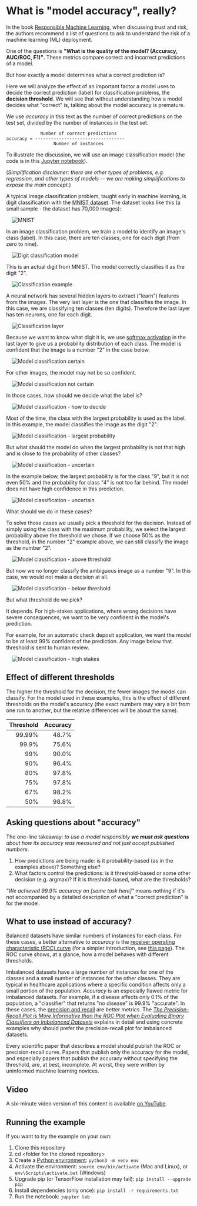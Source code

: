 # What is "model accuracy", really?

In the book [Responsible Machine Learning](https://www.h2o.ai/resources/ebook/responsible-machine-learning/),
when discussing trust and risk, the authors recommend a list of questions to ask to understand the
risk of a machine learning (ML) deployment.

One of the questions is **"What is the quality of the model? (Accuracy, AUC/ROC, F1)"**. These
metrics compare correct and incorrect predictions of a model.

But how exactly a model determines what a correct prediction is?

Here we will analyze the effect of an important factor a model uses to decide the correct
prediction (label) for classification problems, the **decision threshold**. We will see that
without understanding how a model decides what "correct" is, talking about the model accuracy
is premature.

We use _accuracy_ in this text as the number of correct predictions on the test set, divided by the
number of instances in the test set.

```text
             Number of correct predictions
accuracy = ----------------------------------
                  Number of instances
```

To illustrate the discussion, we will use an image classification model (the code is in this
[Jupyter notebook](./softmax-thresholds.ipynb)).

(_Simplification disclaimer: there are other types of problems, e.g. regression, and other types of
models -- we are making simplifications to expose the main concept._)

A typical image classification problem, taught early in machine learning, is digit classification with the
[MNIST dataset](http://yann.lecun.com/exdb/mnist/). The dataset looks like this (a small sample -
the dataset has 70,000 images):

&nbsp;&nbsp;&nbsp;&nbsp;![MNIST](./pics/mnist.png)

In an image classification problem, we train a model to identify an image's class (label).
In this case, there are ten classes, one for each digit (from zero to nine).

&nbsp;&nbsp;&nbsp;&nbsp;![Digit classification model](./pics/digit-classification-model.png)

This is an actual digit from MNIST. The model correctly classifies it as the digit "2".

&nbsp;&nbsp;&nbsp;&nbsp;![Classification example](./pics/digit-classification-example.png)

A neural network has several hidden layers to extract ("learn") features from the images. The very
last layer is the one that classifies the image. In this case, we are classifying ten classes (ten
digits). Therefore the last layer has ten neurons, one for each digit.

&nbsp;&nbsp;&nbsp;&nbsp;![Classification layer](./pics/classification-layer.png)

Because we want to know what digit it is, we use [softmax activation](https://www.tensorflow.org/api_docs/python/tf/keras/activations/softmax)
in the last layer to give us a probability distribution of each class. The model
is confident that the image is a number "2" in the case below.

&nbsp;&nbsp;&nbsp;&nbsp;![Model classification certain](./pics/model-classification-certain.png)

For other images, the model may not be so confident.

&nbsp;&nbsp;&nbsp;&nbsp;![Model classification not certain](./pics/model-classification-not-certain.png)

In those cases, how should we decide what the label is?

&nbsp;&nbsp;&nbsp;&nbsp;![Model classification - how to decide](./pics/model-classification-how-to-decide.png)

Most of the time, the class with the largest probability is used as the label. In this example, the
model classifies the image as the digit "2".

&nbsp;&nbsp;&nbsp;&nbsp;![Model classification - largest probability](./pics/model-classification-use-largest.png)

But what should the model do when the largest probability is not that high and is close to the
probability of other classes?

&nbsp;&nbsp;&nbsp;&nbsp;![Model classification - uncertain](./pics/model-classification-uncertain.png)

In the example below, the largest probability is for the class "9", but it is not even 50% and the
probability for class "4" is not too far behind. The model does not have high confidence in this
prediction.

&nbsp;&nbsp;&nbsp;&nbsp;![Model classification - uncertain](./pics/model-classification-uncertain2.png)

What should we do in these cases?

To solve those cases we usually pick a threshold for the decision. Instead of simply using the class
with the maximum probability, we select the largest probability above the threshold we chose. If we
choose 50% as the threshold, in the number "2" example above, we can still classify the image
as the number "2".

&nbsp;&nbsp;&nbsp;&nbsp;![Model classification - above threshold](./pics/model-classification-threshold-above.png)

But now we no longer classify the ambiguous image as a number "9". In this case, we would not make
a decision at all.

&nbsp;&nbsp;&nbsp;&nbsp;![Model classification - below threshold](./pics/model-classification-threshold-below.png)

But what threshold do we pick?

It depends. For high-stakes applications, where wrong decisions have severe consequences, we want to
be very confident in the model's prediction.

For example, for an automatic check deposit application, we want the model to be at least 99%
confident of the prediction. Any image below that threshold is sent to human review.

&nbsp;&nbsp;&nbsp;&nbsp;![Model classification - high stakes](./pics/model-classification-high-stakes.png)

## Effect of different thresholds

The higher the threshold for the decision, the fewer images the model can classify. For the model used in these examples, this is the effect of different thresholds on the model's accuracy (the exact numbers may vary a bit from one run to another, but the relative differences will be about the same).

| Threshold | Accuracy |
| --------: | -------: |
|    99.99% |    48.7% |
|     99.9% |    75.6% |
|       99% |    90.0% |
|       90% |    96.4% |
|       80% |    97.8% |
|       75% |    97.8% |
|       67% |    98.2% |
|       50% |    98.8% |

## Asking questions about "accuracy"

The one-line takeaway: _to use a model responsibly **we must ask questions** about how its accuracy
was measured and not just accept published numbers_.

1. How predictions are being made: is it probability-based (as in the examples above)? Something
   else?
1. What factors control the predictions: is it threshold-based or some other decision (e.g. argmax)?
   If it is threshold-based, what are the thresholds?

_"We achieved 99.9% accuracy on [some task here]"_ means nothing if it's not accompanied by a
detailed description of what a "correct prediction" is for the model.

## What to use instead of accuracy?

Balanced datasets have similar numbers of instances for each class. For these cases, a better alternative to _accuracy_ is the [receiver operating characteristic (ROC) curve](https://en.wikipedia.org/wiki/Receiver_operating_characteristic) (for a simpler introduction, see [this page](https://developers.google.com/machine-learning/crash-course/classification/roc-and-auc)). The ROC curve shows, at a glance, how a model behaves with different thresholds.

Imbalanced datasets have a large number of instances for one of the classes and a small number of instances for the other classes. They are typical in healthcare applications where a specific condition affects only a small portion of the population. _Accuracy_ is an especially flawed metric for imbalanced datasets. For example, if a disease affects only 0.1% of the population, a "classifier" that returns "no disease" is 99.9% "accurate". In these cases, the [precision and recall](https://developers.google.com/machine-learning/crash-course/classification/precision-and-recall) are better metrics. The _[The Precision-Recall Plot is More Informative than the ROC Plot when Evaluating Binary Classifiers on Imbalanced Datasets](https://journals.plos.org/plosone/article?id=10.1371/journal.pone.0118432)_ explains in detail and using concrete examples why should prefer the precision-recall plot for imbalanced datasets.

Every scientific paper that describes a model should publish the ROC or precision-recall curve. Papers that publish only the accuracy for the model, and especially papers that publish the accuracy without specifying the threshold, are, at best, incomplete. At worst, they were written by uninformed machine learning novices.

## Video

A six-minute video version of this content is available [on YouTube](https://youtu.be/OI6DNLJxzTU).

## Running the example

If you want to try the example on your own:

1. Clone this repository
1. cd &lt;folder for the cloned repository&gt;
1. Create a [Python environment](https://docs.python.org/3/tutorial/venv.html): `python3 -m venv env`
1. Activate the environment: `source env/bin/activate` (Mac and Linux), or `env\Scripts\activate.bat` (Windows)
1. Upgrade pip (or TensorFlow installation may fail): `pip install --upgrade pip`
1. Install dependencies (only once): `pip install -r requirements.txt`
1. Run the notebook: `jupyter lab`
